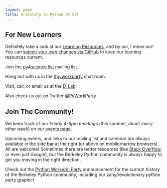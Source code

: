 ```yaml
---
layout: page
title: Orienting to Python at Cal
---
```

## For New Learners

Definitely take a look at our [Learning Resources](learning_resources.html), and
by our, I mean *our*! You can [submit your own changes via
GitHub](https://github.com/dlab-berkeley/python-berkeley/edit/gh-pages/learning_resources.md)
to keep our learning resources current.

Join the [py4science
list](mailto:py4science@lists.berkeley.edu) mailing list.

Hang out with us in the [#pyworkparty](https://webchat.freenode.net/?channels=#pyworkparty) chat room.

Visit, call, or email us at the
[D-Lab](http://dlab.berkeley.edu)!

Also check us out on Twitter [@PyWorkParty](http://www.twitter.com/PyWorkParty)

## Join The Community!

We keep track of our *Friday 4-6pm meetings* (this summer, about *every other
week*) on our [events page](/events).

Upcoming events, and links to our mailing list and calendar are always available
in the side bar at the right (or above on mobile/narrow browsers). All are
welcome! Sometimes there are better resources (like [Stack
Overflow](http://stackoverflow.com), or even just Google), but the Berkeley
Python community is always happy to get you moving in the right direction.

Check out the [Python Workers'
Party](events/2014/01/24/python-workers-party-rally.html) announcement for the
current history of the Berkeley Python community, including our
zany/revolutionary python party graphic!
